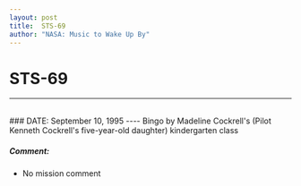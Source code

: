 ```yaml
---
layout: post
title:  STS-69
author: "NASA: Music to Wake Up By"
---
```


# STS-69
----
<br/>
### DATE: September 10, 1995
----
Bingo by Madeline Cockrell's (Pilot Kenneth Cockrell's five-year-old daughter) kindergarten class

##### Comment:
* No mission comment
